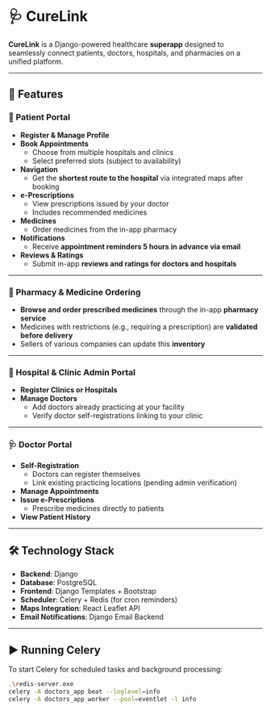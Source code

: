 # 🩺 CureLink

**CureLink** is a Django-powered healthcare **superapp** designed to seamlessly connect patients, doctors, hospitals, and pharmacies on a unified platform.

---

## 🌟 Features

### 👥 Patient Portal

- **Register & Manage Profile**
- **Book Appointments**
  - Choose from multiple hospitals and clinics
  - Select preferred slots (subject to availability)
- **Navigation**
  - Get the **shortest route to the hospital** via integrated maps after booking
- **e-Prescriptions**
  - View prescriptions issued by your doctor
  - Includes recommended medicines
- **Medicines**
  - Order medicines from the in-app pharmacy
- **Notifications**
  - Receive **appointment reminders 5 hours in advance via email**
- **Reviews & Ratings**
  - Submit in-app **reviews and ratings for doctors and hospitals**

---

### 💊 Pharmacy & Medicine Ordering

- **Browse and order prescribed medicines** through the in-app **pharmacy service**
- Medicines with restrictions (e.g., requiring a prescription) are **validated before delivery**
- Sellers of various companies can update this **inventory**

---

### 🏥 Hospital & Clinic Admin Portal

- **Register Clinics or Hospitals**
- **Manage Doctors**
  - Add doctors already practicing at your facility
  - Verify doctor self-registrations linking to your clinic

---

### 🩺 Doctor Portal

- **Self-Registration**
  - Doctors can register themselves
  - Link existing practicing locations (pending admin verification)
- **Manage Appointments**
- **Issue e-Prescriptions**
  - Prescribe medicines directly to patients
- **View Patient History**

---

## 🛠️ Technology Stack

- **Backend**: Django
- **Database**: PostgreSQL
- **Frontend**: Django Templates + Bootstrap
- **Scheduler**: Celery + Redis (for cron reminders)
- **Maps Integration**: React Leaflet API
- **Email Notifications**: Django Email Backend

---

## ▶️ Running Celery

To start Celery for scheduled tasks and background processing:

```bash
.\redis-server.exe
celery -A doctors_app beat --loglevel=info
celery -A doctors_app worker --pool=eventlet -l info
